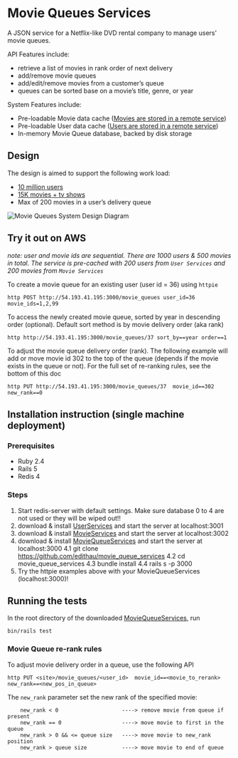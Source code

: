 # Movie Queues Services
A JSON service for a Netflix-like DVD rental company to manage users’ movie queues.  

API Features include:
- retrieve a list of movies in rank order of next delivery 
- add/remove movie queues
- add/edit/remove movies from a customer’s queue
- queues can be sorted base on a movie’s title, genre, or year

System Features include:
- Pre-loadable Movie data cache ([Movies are stored in a remote service](https://github.com/edithau/movie_services))
- Pre-loadable User data cache ([Users are stored in a remote service](https://github.com/edithau/movie_services))
- In-memory Movie Queue database, backed by disk storage

## Design
The design is aimed to support the following work load:
- [10 million users](https://www.statista.com/statistics/250940/quarterly-number-of-netflix-dvd-subscribers-in-the-us/)
- [15K movies + tv shows](https://usa.newonnetflix.info/catalog/year/all/2017)
- Max of 200 movies in a user’s delivery queue

![Movie Queues System Design Diagram](https://github.com/edithau/tree/master/images/mqs_design.png "Design Diagram")


## Try it out on AWS
*note: user and movie ids are sequential.  There are 1000 users & 500 movies in total.  The service is pre-cached with 200 users from `User Services` and 200 movies from `Movie Services`*

To create a movie queue for an existing user (user id = 36) using `httpie`
```
http POST http://54.193.41.195:3000/movie_queues user_id=36 movie_ids=1,2,99
```
To access the newly created movie queue, sorted by year in descending order (optional).  Default sort method is by movie delivery order (aka rank)
```
http http://54.193.41.195:3000/movie_queues/37 sort_by==year order==1
```

To adjust the movie queue delivery order (rank).  The following example will add or move movie id 302 to the top of the queue (depends if the movie exists in the queue or not).  For the full set of re-ranking rules, see the bottom of this doc
```
http PUT http://54.193.41.195:3000/movie_queues/37  movie_id==302 new_rank==0 
```


## Installation instruction (single machine deployment)

### Prerequisites
- Ruby 2.4
- Rails 5
- Redis 4 

### Steps
1. Start redis-server with default settings.  Make sure database 0 to 4 are not used or they will be wiped out!!
2. download & install [UserServices](https://github.com/edithau/user_services) and start the server at localhost:3001
3. download & install [MovieServices](https://github.com/edithau/movie_services) and start the server at localhost:3002
4.  download & install [MovieQueueServices](https://github.com/edithau/movie_queue_services) and start the server at localhost:3000
4.1 git clone https://github.com/edithau/movie_queue_services
4.2 cd movie_queue_services
4.3 bundle install
4.4 rails s -p 3000
5. Try the httpie examples above with your MovieQueueServices (localhost:3000)!

## Running the tests
In the root directory of the downloaded [MovieQueueServices](https://github.com/edithau/movie_queue_services), run
```
bin/rails test
```

### Movie Queue re-rank rules
To adjust movie delivery order in a queue, use the following API
```
http PUT <site>/movie_queues/<user_id>  movie_id==<movie_to_rerank> new_rank==<new_pos_in_queue>
```
The `new_rank` parameter set the new rank of the specified movie:
```
    new_rank < 0                    ----> remove movie from queue if present
    new_rank == 0                   ----> move movie to first in the queue
    new_rank > 0 && <= queue size   ----> move movie to new_rank position
    new_rank > queue size           ----> move movie to end of queue
```
